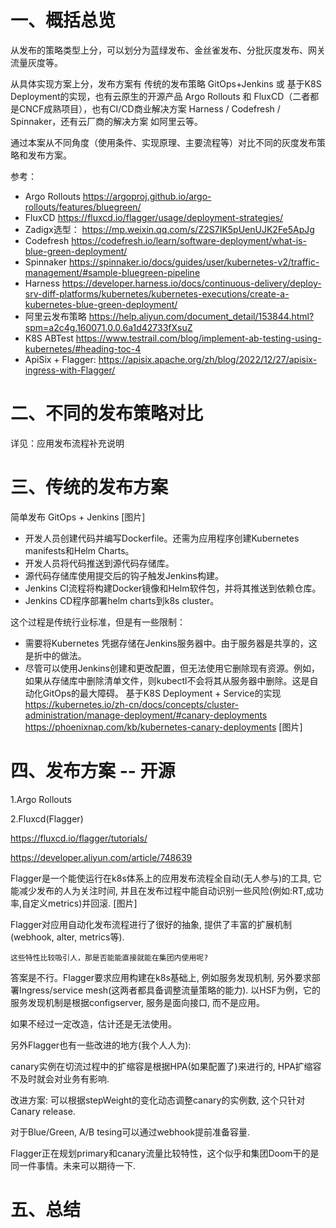 # 一、概括总览
从发布的策略类型上分，可以划分为蓝绿发布、金丝雀发布、分批灰度发布、网关流量灰度等。

从具体实现方案上分，发布方案有 传统的发布策略 GitOps+Jenkins 或 基于K8S Deployment的实现，也有云原生的开源产品 Argo Rollouts 和 FluxCD（二者都是CNCF成熟项目），也有CI/CD商业解决方案 Harness / Codefresh / Spinnaker，还有云厂商的解决方案 如阿里云等。

通过本案从不同角度（使用条件、实现原理、主要流程等）对比不同的灰度发布策略和发布方案。

参考：
- Argo Rollouts https://argoproj.github.io/argo-rollouts/features/bluegreen/
- FluxCD https://fluxcd.io/flagger/usage/deployment-strategies/
- Zadigx选型： https://mp.weixin.qq.com/s/Z2S7IK5pUenUJK2Fe5ApJg
- Codefresh https://codefresh.io/learn/software-deployment/what-is-blue-green-deployment/
- Spinnaker https://spinnaker.io/docs/guides/user/kubernetes-v2/traffic-management/#sample-bluegreen-pipeline
- Harness https://developer.harness.io/docs/continuous-delivery/deploy-srv-diff-platforms/kubernetes/kubernetes-executions/create-a-kubernetes-blue-green-deployment/
- 阿里云发布策略 https://help.aliyun.com/document_detail/153844.html?spm=a2c4g.160071.0.0.6a1d42733fXsuZ
- K8S ABTest https://www.testrail.com/blog/implement-ab-testing-using-kubernetes/#heading-toc-4
- ApiSix + Flagger: https://apisix.apache.org/zh/blog/2022/12/27/apisix-ingress-with-Flagger/

# 二、不同的发布策略对比
详见：应用发布流程补充说明 
# 三、传统的发布方案
简单发布 GitOps + Jenkins
[图片]
- 开发人员创建代码并编写Dockerfile。还需为应用程序创建Kubernetes manifests和Helm Charts。
- 开发人员将代码推送到源代码存储库。
- 源代码存储库使用提交后的钩子触发Jenkins构建。
- Jenkins CI流程将构建Docker镜像和Helm软件包，并将其推送到依赖仓库。
- Jenkins CD程序部署helm charts到k8s cluster。

这个过程是传统行业标准，但是有一些限制：
- 需要将Kubernetes 凭据存储在Jenkins服务器中。由于服务器是共享的，这是折中的做法。
- 尽管可以使用Jenkins创建和更改配置，但无法使用它删除现有资源。例如，如果从存储库中删除清单文件，则kubectl不会将其从服务器中删除。这是自动化GitOps的最大障碍。
基于K8S Deployment + Service的实现
https://kubernetes.io/zh-cn/docs/concepts/cluster-administration/manage-deployment/#canary-deployments
https://phoenixnap.com/kb/kubernetes-canary-deployments
[图片]
#  四、发布方案 -- 开源
1.Argo Rollouts

2.Fluxcd(Flagger)

https://fluxcd.io/flagger/tutorials/

https://developer.aliyun.com/article/748639

Flagger是一个能使运行在k8s体系上的应用发布流程全自动(无人参与)的工具, 它能减少发布的人为关注时间, 并且在发布过程中能自动识别一些风险(例如:RT,成功率,自定义metrics)并回滚.
[图片]

Flagger对应用自动化发布流程进行了很好的抽象, 提供了丰富的扩展机制(webhook, alter, metrics等).

    这些特性比较吸引人，那是否能能直接就能在集团内使用呢?
答案是不行。Flagger要求应用构建在k8s基础上, 例如服务发现机制, 另外要求部署Ingress/service mesh(这两者都具备调整流量策略的能力). 以HSF为例，它的服务发现机制是根据configserver, 服务是面向接口, 而不是应用。

如果不经过一定改造，估计还是无法使用。

另外Flagger也有一些改进的地方(我个人人为):

canary实例在切流过程中的扩缩容是根据HPA(如果配置了)来进行的, HPA扩缩容不及时就会对业务有影响.

改进方案: 可以根据stepWeight的变化动态调整canary的实例数, 这个只针对Canary release.

对于Blue/Green, A/B tesing可以通过webhook提前准备容量.

Flagger正在规划primary和canary流量比较特性，这个似乎和集团Doom干的是同一件事情。未来可以期待一下.
# 五、总结